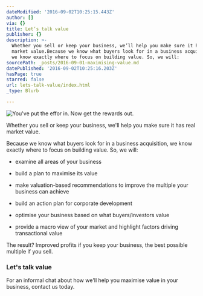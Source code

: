 ```yaml
---
dateModified: '2016-09-02T10:25:15.443Z'
author: []
via: {}
title: Let’s talk value
publisher: {}
description: >-
  Whether you sell or keep your business, we’ll help you make sure it has real
  market value.Because we know what buyers look for in a business acquisition,
  we know exactly where to focus on building value. So, we will:
sourcePath: _posts/2016-09-01-maximising-value.md
datePublished: '2016-09-02T10:25:16.203Z'
hasPage: true
starred: false
url: lets-talk-value/index.html
_type: Blurb

---
```

![You've put the effor in. Now get the rewards out. ](https://the-grid-user-content.s3-us-west-2.amazonaws.com/419b47c3-c1e6-4900-9608-c9e5bcdaa67c.jpg)

Whether you sell or keep your business, we'll help you make sure it has real market value.  
  
Because we know what buyers look for in a business acquisition, we know exactly where to focus on building value. So, we will:

* examine all areas of your business

* build a plan to maximise its value

* make valuation-based recommendations to improve the multiple your business can achieve

* build an action plan for corporate development

* optimise your business based on what buyers/investors value

* provide a macro view of your market and highlight factors driving transactional value

The result? Improved profits if you keep your business, the best possible multiple if you sell.

### Let's talk value

For an informal chat about how we'll help you maximise value in your business, contact us today.